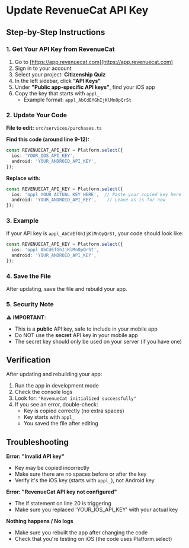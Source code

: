 # Update RevenueCat API Key

## Step-by-Step Instructions

### 1. Get Your API Key from RevenueCat

1. Go to [https://app.revenuecat.com](https://app.revenuecat.com)
2. Sign in to your account
3. Select your project: **Citizenship Quiz**
4. In the left sidebar, click **"API Keys"**
5. Under **"Public app-specific API keys"**, find your iOS app
6. Copy the key that starts with `appl_`
   - Example format: `appl_AbCdEfGhIjKlMnOpQrSt`

### 2. Update Your Code

**File to edit:** `src/services/purchases.ts`

**Find this code (around line 9-12):**
```typescript
const REVENUECAT_API_KEY = Platform.select({
  ios: 'YOUR_IOS_API_KEY',
  android: 'YOUR_ANDROID_API_KEY',
});
```

**Replace with:**
```typescript
const REVENUECAT_API_KEY = Platform.select({
  ios: 'appl_YOUR_ACTUAL_KEY_HERE',  // Paste your copied key here
  android: 'YOUR_ANDROID_API_KEY',    // Leave as-is for now
});
```

### 3. Example

If your API key is `appl_AbCdEfGhIjKlMnOpQrSt`, your code should look like:

```typescript
const REVENUECAT_API_KEY = Platform.select({
  ios: 'appl_AbCdEfGhIjKlMnOpQrSt',
  android: 'YOUR_ANDROID_API_KEY',
});
```

### 4. Save the File

After updating, save the file and rebuild your app.

### 5. Security Note

⚠️ **IMPORTANT**:
- This is a **public** API key, safe to include in your mobile app
- Do NOT use the **secret** API key in your mobile app
- The secret key should only be used on your server (if you have one)

## Verification

After updating and rebuilding your app:

1. Run the app in development mode
2. Check the console logs
3. Look for: `"RevenueCat initialized successfully"`
4. If you see an error, double-check:
   - Key is copied correctly (no extra spaces)
   - Key starts with `appl_`
   - You saved the file after editing

## Troubleshooting

**Error: "Invalid API key"**
- Key may be copied incorrectly
- Make sure there are no spaces before or after the key
- Verify it's the iOS key (starts with `appl_`), not Android key

**Error: "RevenueCat API key not configured"**
- The if statement on line 20 is triggering
- Make sure you replaced 'YOUR_IOS_API_KEY' with your actual key

**Nothing happens / No logs**
- Make sure you rebuilt the app after changing the code
- Check that you're testing on iOS (the code uses Platform.select)
